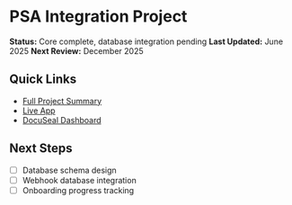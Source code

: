 # PSA Integration Project

**Status:** Core complete, database integration pending
**Last Updated:** June 2025
**Next Review:** December 2025

## Quick Links
- [Full Project Summary](PSA-Integration-Summary.md)
- [Live App](https://usrad-r-production.up.railway.app)
- [DocuSeal Dashboard](https://app.docuseal.com)

## Next Steps
- [ ] Database schema design
- [ ] Webhook database integration  
- [ ] Onboarding progress tracking